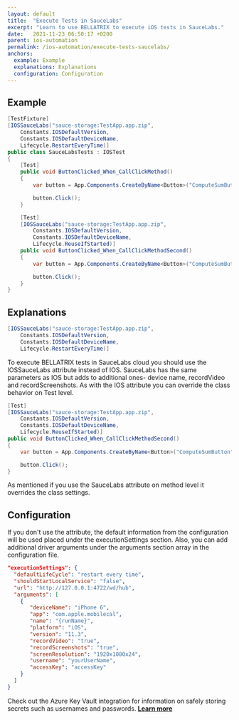 ```yaml
---
layout: default
title:  "Execute Tests in SauceLabs"
excerpt: "Learn to use BELLATRIX to execute iOS tests in SauceLabs."
date:   2021-11-23 06:50:17 +0200
parent: ios-automation
permalink: /ios-automation/execute-tests-saucelabs/
anchors:
  example: Example
  explanations: Explanations
  configuration: Configuration
---
```

Example
-------
```csharp
[TestFixture]
[IOSSauceLabs("sauce-storage:TestApp.app.zip",
    Constants.IOSDefaultVersion,
    Constants.IOSDefaultDeviceName,
    Lifecycle.RestartEveryTime)]
public class SauceLabsTests : IOSTest
{
    [Test]
    public void ButtonClicked_When_CallClickMethod()
    {
        var button = App.Components.CreateByName<Button>("ComputeSumButton");

        button.Click();
    }

    [Test]
    [IOSSauceLabs("sauce-storage:TestApp.app.zip",
        Constants.IOSDefaultVersion,
        Constants.IOSDefaultDeviceName,
        Lifecycle.ReuseIfStarted)]
    public void ButtonClicked_When_CallClickMethodSecond()
    {
        var button = App.Components.CreateByName<Button>("ComputeSumButton");

        button.Click();
    }
}
```

Explanations
------------
```csharp
[IOSSauceLabs("sauce-storage:TestApp.app.zip",
    Constants.IOSDefaultVersion,
    Constants.IOSDefaultDeviceName,
    Lifecycle.RestartEveryTime)]
```
To execute BELLATRIX tests in SauceLabs cloud you should use the IOSSauceLabs attribute instead of IOS. SauceLabs has the same parameters as IOS but adds to additional ones- device name, recordVideo and recordScreenshots. As with the IOS attribute you can override the class behavior on Test level.
```csharp
[Test]
[IOSSauceLabs("sauce-storage:TestApp.app.zip",
    Constants.IOSDefaultVersion,
    Constants.IOSDefaultDeviceName,
    Lifecycle.ReuseIfStarted)]
public void ButtonClicked_When_CallClickMethodSecond()
{
    var button = App.Components.CreateByName<Button>("ComputeSumButton");

    button.Click();
}
```
As mentioned if you use the SauceLabs attribute on method level it overrides the class settings.

Configuration
-------------
If you don't use the attribute, the default information from the configuration will be used placed under the executionSettings section. Also, you can add additional driver arguments under the arguments section array in the configuration file.
```json
"executionSettings": {
  "defaultLifeCycle": "restart every time",
  "shouldStartLocalService": "false",
  "url": "http://127.0.0.1:4722/wd/hub",
  "arguments": [
    {
       "deviceName": "iPhone 6",
       "app": "com.apple.mobilecal",
       "name": "{runName}",
       "platform": "iOS",
       "version": "11.3",
       "recordVideo": "true",
       "recordScreenshots": "true",
       "screenResolution": "1920x1080x24",
       "username": "yourUserName",
       "accessKey": "accessKey"
    }
  ]
}
```
Check out the Azure Key Vault integration for information on safely storing secrets such as usernames and passwords. [**Learn more**](/product-integrations/azure-key-vault/)
